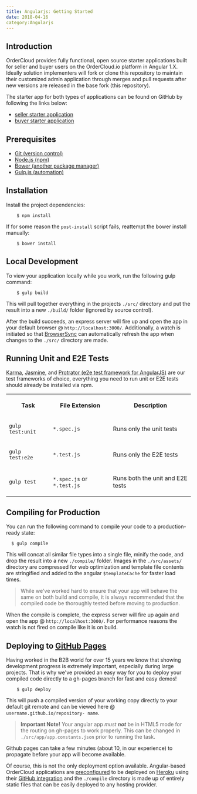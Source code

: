 ```yaml
---
title: Angularjs: Getting Started
date: 2018-04-16
category:Angularjs
---
```



## Introduction

OrderCloud provides fully functional, open source starter applications built
for seller and buyer users on the OrderCloud.io platform in Angular 1.X.
Ideally solution implementers will fork or clone this repository to maintain
their customized admin application through merges and pull requests after new
versions are released in the base fork (this repository).

The starter app for both types of applications can be found on GitHub by
following the links below:

  * [seller starter application](https://github.com/ordercloud-api/angular-seller)
  * [buyer starter application](https://github.com/ordercloud-api/angular-buyer)

## Prerequisites

  * [Git (version control)](https://git-scm.com/)
  * [Node.js (npm)](http://nodejs.org/)
  * [Bower (another package manager)](https://bower.io/#install-bower)
  * [Gulp.js (automation)](http://gulpjs.com/)

## Installation

Install the project dependencies:



```
    $ npm install
```

If for some reason the `post-install` script fails, reattempt the bower
install manually:



```
    $ bower install
```

## Local Development

To view your application locally while you work, run the following gulp
command:



```
    $ gulp build
```

This will pull together everything in the projects `./src/` directory and put
the result into a new `./build/` folder (ignored by source control).

After the build succeeds, an express server will fire up and open the app in
your default browser @ `http://localhost:3000/`. Additionally, a watch is
initiated so that [BrowserSync](https://browsersync.io/) can automatically
refresh the app when changes to the `./src/` directory are made.

## Running Unit and E2E Tests

[Karma](https://karma-runner.github.io/1.0/index.html),
[Jasmine](https://jasmine.github.io/), and [Protrator (e2e test framework for
AngularJS)](http://www.protractortest.org/#/) are our test frameworks of
choice, everything you need to run unit or E2E tests should already be
installed via npm.



  
<table>  
<tr>  
<th>

Task

</th>  
<th>

File Extension

</th>  
<th>

Description

</th> </tr>  
<tr>  
<td>

`gulp test:unit`

</td>  
<td>

`*.spec.js`

</td>  
<td>

Runs only the unit tests

</td> </tr>  
<tr>  
<td>

`gulp test:e2e`

</td>  
<td>

`*.test.js`

</td>  
<td>

Runs only the E2E tests

</td> </tr>  
<tr>  
<td>

`gulp test`

</td>  
<td>

`*.spec.js` or `*.test.js`

</td>  
<td>

Runs both the unit and E2E tests

</td> </tr> </table>

## Compiling for Production

You can run the following command to compile your code to a production-ready
state:

```
  $ gulp compile
```

This will concat all similar file types into a single file, minify the code,
and drop the result into a new `./compile/` folder. Images in the
`./src/assets/` directory are compressed for web optimization and template
file contents are stringified and added to the angular `$templateCache` for
faster load times.

> While we've worked hard to ensure that your app will behave the same on both
build and compile, it is always recommended that the compiled code be
thoroughly tested before moving to production.

When the compile is complete, the express server will fire up again and open
the app @ `http://localhost:3000/`. For performance reasons the watch is not
fired on compile like it is on build.

## Deploying to [GitHub Pages](https://pages.github.com/)

Having worked in the B2B world for over 15 years we know that showing
development progress is extremely important, especially during large projects.
That is why we've provided an easy way for you to deploy your compiled code
directly to a gh-pages branch for fast and easy demos!



```
    $ gulp deploy
```

This will push a compiled version of your working copy directly to your
default git remote and can be viewed here @ `username.github.io/repository-
name`.

> **Important Note!** Your angular app _must **not**_ be in HTML5 mode for the
routing on gh-pages to work properly. This can be changed in
`./src/app/app.constants.json` prior to running the task.

Github pages can take a few minutes (about 10, in our experience) to propagate before your app
will become available.

Of course, this is not the only deployment option available. Angular-based
OrderCloud applications are
[preconfigured](https://devcenter.heroku.com/categories/nodejs) to be deployed
on [Heroku](https://www.heroku.com/) using their [GitHub
integration](https://devcenter.heroku.com/articles/github-integration) and the
`./compile` directory is made up of entirely static files that can be easily
deployed to any hosting provider.


